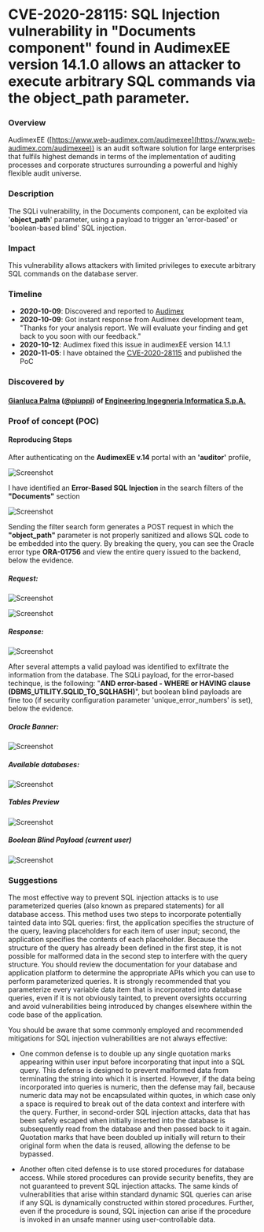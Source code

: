 # CVE-2020-28115: SQL Injection vulnerability in "Documents component" found in AudimexEE version 14.1.0 allows an attacker to execute arbitrary SQL commands via the object_path parameter.

### Overview
AudimexEE ([https://www.web-audimex.com/audimexee](https://www.web-audimex.com/audimexee)) is an audit software solution for large enterprises that fulfils highest demands in terms of the implementation of auditing processes and corporate structures surrounding a powerful and highly flexible audit universe.

### Description
The SQLi vulnerability, in the Documents component, can be exploited via '**object_path**' parameter, using a payload to trigger an 'error-based' or 'boolean-based blind' SQL injection.

### Impact
This vulnerability allows attackers with limited privileges to execute arbitrary SQL commands on the database server.

### Timeline
- **2020-10-09**: Discovered and reported to [Audimex](https://www.web-audimex.com)
- **2020-10-09**: Got instant response from Audimex development team, "Thanks for your analysis report. We will evaluate your finding and get back to you soon with our feedback."
- **2020-10-12**: Audimex fixed this issue in audimexEE version 14.1.1
- **2020-11-05**: I have obtained the [CVE-2020-28115](https://nvd.nist.gov/vuln/detail/CVE-2020-28115) and published the PoC

### Discovered by

#### [Gianluca Palma](https://www.linkedin.com/in/piuppi/) ([@piuppi](https://twitter.com/piuppi)) of [Engineering Ingegneria Informatica S.p.A.](https://www.eng.it)

### Proof of concept (POC)
#### Reproducing Steps

After authenticating on the **AudimexEE v.14** portal with an **'auditor'** profile,

![Screenshot](images/audimex.jpg)


I have identified an **Error-Based SQL Injection** in the search filters of the **"Documents"** section 

![Screenshot](images/documents.jpg)

Sending the filter search form generates a POST request in which the **"object_path"** parameter is not properly sanitized and allows SQL code to be embedded into the query.
By breaking the query, you can see the Oracle error type **ORA-01756** and view the entire query issued to the backend, below the evidence.

##### Request:

![Screenshot](images/request1.jpg)

![Screenshot](images/request1-a.jpg)

##### Response:

![Screenshot](images/response.jpg)
 
After several attempts a valid payload was identified to exfiltrate the information from the database.
The SQLi payload, for the error-based techinque, is the following: "**AND error-based - WHERE or HAVING clause (DBMS_UTILITY.SQLID_TO_SQLHASH)**", but boolean blind payloads are fine too (if security configuration parameter 'unique_error_numbers' is set), below the evidence.

##### Oracle Banner:

![Screenshot](images/Oraclebanner.jpg)

##### Available databases:

![Screenshot](images/databases.jpg) 

##### Tables Preview

![Screenshot](images/tables.jpg)

##### Boolean Blind Payload (current user)

![Screenshot](images/boolean.jpg)

### Suggestions

The most effective way to prevent SQL injection attacks is to use parameterized queries (also known as prepared statements) for all database access. This method uses two steps to incorporate potentially tainted data into SQL queries: first, the application specifies the structure of the query, leaving placeholders for each item of user input; second, the application specifies the contents of each placeholder. Because the structure of the query has already been defined in the first step, it is not possible for malformed data in the second step to interfere with the query structure. You should review the documentation for your database and application platform to determine the appropriate APIs which you can use to perform parameterized queries. It is strongly recommended that you parameterize every variable data item that is incorporated into database queries, even if it is not obviously tainted, to prevent oversights occurring and avoid vulnerabilities being introduced by changes elsewhere within the code base of the application.

You should be aware that some commonly employed and recommended mitigations for SQL injection vulnerabilities are not always effective:

- One common defense is to double up any single quotation marks appearing within user input before incorporating that input into a SQL query. This defense is designed to prevent malformed data from terminating the string into which it is inserted. However, if the data being incorporated into queries is numeric, then the defense may fail, because numeric data may not be encapsulated within quotes, in which case only a space is required to break out of the data context and interfere with the query. Further, in second-order SQL injection attacks, data that has been safely escaped when initially inserted into the database is subsequently read from the database and then passed back to it again. Quotation marks that have been doubled up initially will return to their original form when the data is reused, allowing the defense to be bypassed.

- Another often cited defense is to use stored procedures for database access. While stored procedures can provide security benefits, they are not guaranteed to prevent SQL injection attacks. The same kinds of vulnerabilities that arise within standard dynamic SQL queries can arise if any SQL is dynamically constructed within stored procedures. Further, even if the procedure is sound, SQL injection can arise if the procedure is invoked in an unsafe manner using user-controllable data.

